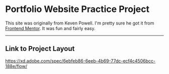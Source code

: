 # Portfolio Website Practice Project

This site was originally from Keven Powell.  I'm pretty sure he got it from [Frontend Mentor](https://frontendmentor.io).  It was fun and fairly easy.  
***

## Link to Project Layout
https://xd.adobe.com/spec/6ebfeb86-6eeb-4b69-77dc-ecf4c4506bcc-188e/flow/